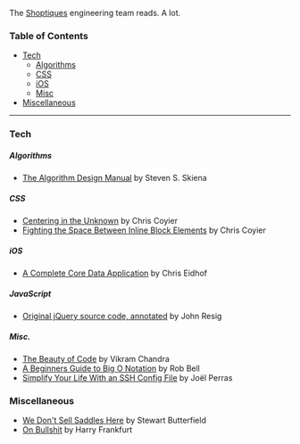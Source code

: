 The [Shoptiques](http://shoptiques.com/) engineering team reads. A lot.

### Table of Contents

  - [Tech](#tech)
    - [Algorithms](#algorithms)
    - [CSS](#css)
    - [iOS](#ios)
    - [Misc](#misc)
  - [Miscellaneous](#miscellaneous)

---

### Tech

##### Algorithms
- [The Algorithm Design Manual](http://sist.sysu.edu.cn/~isslxm/DSA/textbook/Skiena.-.TheAlgorithmDesignManual.pdf) by Steven S. Skiena

##### CSS
- [Centering in the Unknown](https://css-tricks.com/centering-in-the-unknown/) by Chris Coyier
- [Fighting the Space Between Inline Block Elements](https://css-tricks.com/fighting-the-space-between-inline-block-elements/) by Chris Coyier

##### iOS
- [A Complete Core Data Application](https://www.objc.io/issues/4-core-data/full-core-data-application/) by Chris Eidhof

##### JavaScript
- [Original jQuery source code, annotated](http://genius.com/5088475/ejohn.org/files/jquery-original.html) by John Resig

##### Misc.
- [The Beauty of Code](http://www.theparisreview.org/blog/2014/09/05/the-beauty-of-code/) by Vikram Chandra
- [A Beginners Guide to Big O Notation](https://rob-bell.net/2009/06/a-beginners-guide-to-big-o-notation/) by Rob Bell
- [Simplify Your Life With an SSH Config File](http://nerderati.com/2011/03/17/simplify-your-life-with-an-ssh-config-file/) by Joël Perras

### Miscellaneous
- [We Don't Sell Saddles Here](https://medium.com/@stewart/we-dont-sell-saddles-here-4c59524d650d?source=tw-905a8092bafe-1434557784621) by Stewart Butterfield
- [On Bullshit](http://www.csudh.edu/ccauthen/576f12/frankfurt__harry_-_on_bullshit.pdf) by Harry Frankfurt
